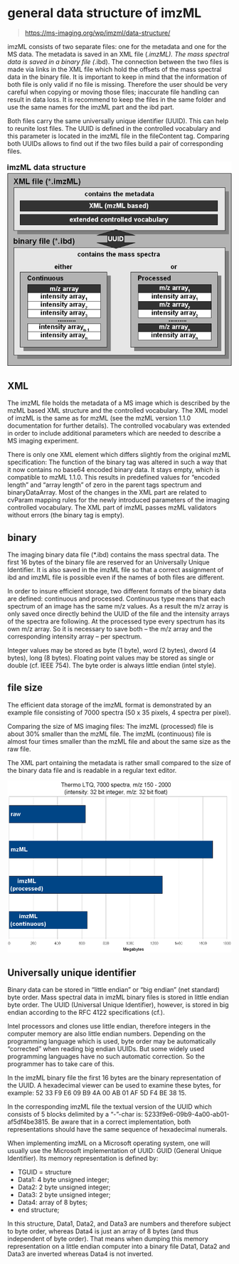 ﻿# general data structure of imzML
> https://ms-imaging.org/wp/imzml/data-structure/

imzML consists of two separate files: one for the metadata and one for the MS data. The metadata is saved in an XML 
file (*.imzML). The mass spectral data is saved in a binary file (*.ibd). The connection between the two files is 
made via links in the XML file which hold the offsets of the mass spectral data in the binary file. It is important 
to keep in mind that the information of both file is only valid if no file is missing. Therefore the user should be 
very careful when copying or moving those files; inaccurate file handling can result in data loss. It is recommend 
to keep the files in the same folder and use the same names for the imzML part and the ibd part.

Both files carry the same universally unique identifier (UUID). This can help to reunite lost files. The UUID is 
defined in the controlled vocabulary and this parameter is located in the imzML file in the fileContent tag. 
Comparing both UUIDs allows to find out if the two files build a pair of corresponding files.

![](./data%20structure%20imzml3.png)

## XML

The imzML file holds the metadata of a MS image which is described by the mzML based XML structure and the controlled 
vocabulary. The XML model of imzML is the same as for mzML (see the mzML version 1.1.0 documentation for further 
details). The controlled vocabulary was extended in order to include additional parameters which are needed to 
describe a MS imaging experiment.

There is only one XML element which differs slightly from the original mzML specification: The function of the binary 
tag was altered in such a way that it now contains no base64 encoded binary data. It stays empty, which is compatible 
to mzML 1.1.0. This results in predefined values for “encoded length” and “array length” of zero in the parent tags 
spectrum and binaryDataArray. Most of the changes in the XML part are related to cvParam mapping rules for the newly 
introduced parameters of the imaging controlled vocabulary. The XML part of imzML passes mzML validators without 
errors (the binary tag is empty).

## binary

The imaging binary data file (*.ibd) contains the mass spectral data. The first 16 bytes of the binary file are 
reserved for an Universally Unique Identifier. It is also saved in the imzML file so that a correct assignment of 
ibd and imzML file is possible even if the names of both files are different.

In order to insure efficient storage, two different formats of the binary data are defined: continuous and processed. 
Continuous type means that each spectrum of an image has the same m/z values. As a result the m/z array is only saved 
once directly behind the UUID of the file and the intensity arrays of the spectra are following. At the processed 
type every spectrum has its own m/z array. So it is necessary to save both – the m/z array and the corresponding 
intensity array – per spectrum.

Integer values may be stored as byte (1 byte), word (2 bytes), dword (4 bytes), long (8 bytes). Floating point values 
may be stored as single or double (cf. IEEE 754). The byte order is always little endian (intel style).

## file size

The efficient data storage of the imzML format is demonstrated by an example file consisting of 7000 spectra 
(50 x 35 pixels, 4 spectra per pixel).

Comparing the size of MS imaging files: The imzML (processed) file is about 30% smaller than the mzML file. The imzML 
(continuous) file is almost four times smaller than the mzML file and about the same size as the raw file.

The XML part ontaining the metadata is rather small compared to the size of the binary data file and is readable in 
a regular text editor.

![](./filesizes.png)

## Universally unique identifier

Binary data can be stored in “little endian” or “big endian” (net standard) byte order. Mass spectral data in imzML 
binary files is stored in little endian byte order. The UUID (Universal Unique Identifier), however, is stored in 
big endian according to the RFC 4122 specifications (cf.).

Intel processors and clones use little endian, therefore integers in the computer memory are also little endian 
numbers. Depending on the programming language which is used, byte order may be automatically “corrected” when 
reading big endian UUIDs. But some widely used programming languages have no such automatic correction. So the 
programmer has to take care of this.

In the imzML binary file the first 16 bytes are the binary representation of the UUID. A hexadecimal viewer can be 
used to examine these bytes, for example: 52 33 F9 E6 09 B9 4A 00 AB 01 AF 5D F4 BE 38 15.

In the corresponding imzML file the textual version of the UUID which consists of 5 blocks delimited by a “-”-char 
is: 5233f9e6-09b9-4a00-ab01-af5df4be3815. Be aware that in a correct implementation, both representations should have 
the same sequence of hexadecimal numerals.

When implementing imzML on a Microsoft operating system, one will usually use the Microsoft implementation of 
UUID: GUID (General Unique Identifier). Its memory representation is defined by:

+ TGUID = structure
+ Data1: 4 byte unsigned integer;
+ Data2: 2 byte unsigned integer;
+ Data3: 2 byte unsigned integer;
+ Data4: array of 8 bytes;
+ end structure;

In this structure, Data1, Data2, and Data3 are numbers and therefore subject to byte order, whereas Data4 is just an 
array of 8 bytes (and thus independent of byte order). That means when dumping this memory representation on a little 
endian computer into a binary file Data1, Data2 and Data3 are inverted whereas Data4 is not inverted.